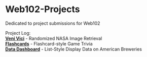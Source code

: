 # Web102-Projects
Dedicated to project submissions for Web102

Project Log: <br />
[**Veni Vici**](https://github.com/Roseline-Projects/Web102-Projects/tree/main/VeniVici/venivici) - Randomized NASA Image Retrieval <br />
[**Flashcards**](https://github.com/Roseline-Projects/Web102-Projects/tree/main/FlashcardsPt1/flashcards) - Flashcard-style Game Trivia <br />
[**Data Dashboard**](https://github.com/Roseline-Projects/Web102-Projects/tree/main/DataDashboardPt2/datadashboard2) - List-Style Display Data on American Breweries <br />

